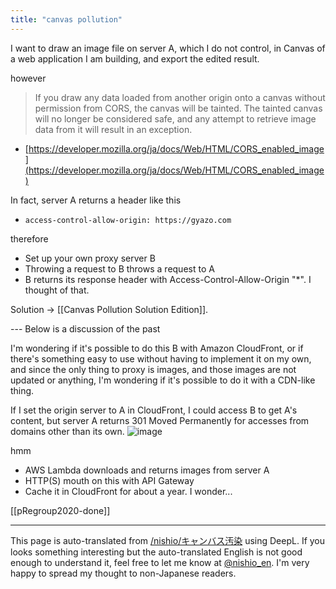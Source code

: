 ```yaml
---
title: "canvas pollution"
---
```


I want to draw an image file on server A, which I do not control, in Canvas of a web application I am building, and export the edited result.

however
> If you draw any data loaded from another origin onto a canvas without permission from CORS, the canvas will be tainted. The tainted canvas will no longer be considered safe, and any attempt to retrieve image data from it will result in an exception.
- [https://developer.mozilla.org/ja/docs/Web/HTML/CORS_enabled_image](https://developer.mozilla.org/ja/docs/Web/HTML/CORS_enabled_image)

In fact, server A returns a header like this
- `access-control-allow-origin: https://gyazo.com`

therefore
- Set up your own proxy server B
- Throwing a request to B throws a request to A
- B returns its response header with Access-Control-Allow-Origin "*".
I thought of that.

Solution → [[Canvas Pollution Solution Edition]].

--- Below is a discussion of the past

I'm wondering if it's possible to do this B with Amazon CloudFront, or if there's something easy to use without having to implement it on my own, and since the only thing to proxy is images, and those images are not updated or anything, I'm wondering if it's possible to do it with a CDN-like thing.

If I set the origin server to A in CloudFront, I could access B to get A's content, but server A returns 301 Moved Permanently for accesses from domains other than its own.
![image](https://gyazo.com/848d5d2c53bf2b4818bf5567cff101ab/thumb/1000)

hmm
- AWS Lambda downloads and returns images from server A
- HTTP(S) mouth on this with API Gateway
- Cache it in CloudFront for about a year.
I wonder...

[[pRegroup2020-done]]

---
This page is auto-translated from [/nishio/キャンバス汚染](https://scrapbox.io/nishio/キャンバス汚染) using DeepL. If you looks something interesting but the auto-translated English is not good enough to understand it, feel free to let me know at [@nishio_en](https://twitter.com/nishio_en). I'm very happy to spread my thought to non-Japanese readers.